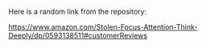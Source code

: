 Here is a random link from the repository:

https://www.amazon.com/Stolen-Focus-Attention-Think-Deeply/dp/0593138511#customerReviews
